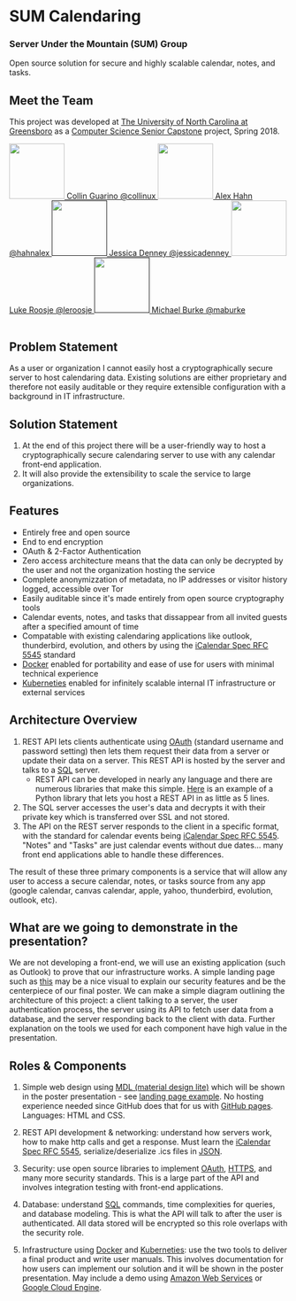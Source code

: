# SUM Calendaring
### Server Under the Mountain (SUM) Group
Open source solution for secure and highly scalable calendar, notes, and tasks.

## Meet the Team
This project was developed at [The University of North Carolina at Greensboro](https://www.uncg.edu/) as a [Computer Science Senior Capstone](https://www.uncg.edu/cmp/) project, Spring 2018.
<table style="width:100%">
  <tr>
    <a href="https://www.linkedin.com/in/collinguarino/"><img src="https://avatars3.githubusercontent.com/u/3580553?s=460&v=4" width="100"> Collin Guarino @collinux </a>
  </tr>
  <tr>
    <a href="https://www.linkedin.com/in/hahnalex/"><img src="https://avatars2.githubusercontent.com/u/7029850?s=400&v=4" width="100"> Alex Hahn @hahnalex </a>
  </tr>
  <tr>
     <a href=""><img src="https://avatars2.githubusercontent.com/u/15807171?s=400&v=4" width="100"> Jessica Denney @jessicadenney </a>
  <tr>
  <tr>
     <a href="https://www.linkedin.com/in/luke-roosje-4199a713a/"><img src="https://avatars0.githubusercontent.com/u/17089635?s=400&v=4" width="100"> Luke Roosje @leroosje </a>
  <tr>
  <tr>
     <a href=""><img src="https://avatars1.githubusercontent.com/u/18103250?s=460&v=4" width="100"> Michael Burke @maburke </a>
  <tr>
</table>
 

## Problem Statement
As a user or organization I cannot easily host a cryptographically secure server to host calendaring data. Existing solutions
are either proprietary and therefore not easily auditable or they require extensible configuration with a background in IT infrastructure.

## Solution Statement
1. At the end of this project there will be a user-friendly way to host a cryptographically secure calendaring server to use with any calendar front-end application. 
2. It will also provide the extensibility to scale the service to large organizations.

## Features
 * Entirely free and open source
 * End to end encryption
 * OAuth & 2-Factor Authentication
 * Zero access architecture means that the data can only be decrypted by the user and not the organization hosting the service
 * Complete anonymizzation of metadata, no IP addresses or visitor history logged, accessible over Tor
 * Easily auditable since it's made entirely from open source cryptography tools
 * Calendar events, notes, and tasks that dissappear from all invited guests after a specified amount of time
 * Compatable with existing calendaring applications like outlook, thunderbird, evolution, and others by using the [iCalendar Spec RFC 5545](https://en.wikipedia.org/wiki/ICalendar) standard
 * [Docker](https://www.docker.com/what-docker) enabled for portability and ease of use for users with minimal technical experience
 * [Kuberneties](https://kubernetes.io/docs/concepts/overview/what-is-kubernetes/) enabled for infinitely scalable internal IT infrastructure or external services

## Architecture Overview
1. REST API lets clients authenticate using [OAuth](https://oauth.net/2/) (standard username and password setting) then lets them request their data from a server or update their data on a server. This REST API is hosted by the server and talks to a [SQL](https://en.wikipedia.org/wiki/SQL) server.
    * REST API can be developed in nearly any language and there are numerous libraries that make this simple. [Here](http://cherrypy.org/) is an example of a Python library that lets you host a REST API in as little as 5 lines.
2. The SQL server accesses the user's data and decrypts it with their private key which is transferred over SSL and not stored.
3. The API on the REST server responds to the client in a specific format, with the standard for calendar events being [iCalendar Spec RFC 5545](https://en.wikipedia.org/wiki/ICalendar). "Notes" and "Tasks" are just calendar events without due dates... many front end applications able to handle these differences.

The result of these three primary components is a service that will allow any user to access a secure calendar, notes, or tasks source from any app (google calendar, canvas calendar, apple, yahoo, thunderbird, evolution, outlook, etc). 

## What are we going to demonstrate in the presentation?
We are not developing a front-end, we will use an existing application (such as Outlook) to prove that our infrastructure works. A simple landing page such as [this](https://protonmail.com/) may be a nice visual to explain our security features and be the centerpiece of our final poster. We can make a simple diagram outlining the architecture of this project: a client talking to a server, the user authentication process, the server using its API to fetch user data from a database, and the server responding back to the client with data. Further explanation on the tools we used for each component have high value in the presentation.

## Roles & Components 
1. Simple web design using [MDL (material design lite)](https://mdl.io) which will be shown in the poster presentation - see [landing page example](https://protonmail.com/). No hosting experience needed since GitHub does that for us with [GitHub pages](https://pages.github.com). Languages: HTML and CSS.

2. REST API development & networking: understand how servers work, how to make http calls and get a response. Must learn the [iCalendar Spec RFC 5545](https://en.wikipedia.org/wiki/ICalendar), serialize/deserialize .ics files in [JSON](https://www.w3schools.com/js/js_json_intro.asp).

3. Security: use open source libraries to implement [OAuth](https://oauth.net/2/), [HTTPS](https://en.wikipedia.org/wiki/HTTPS), and many more security standards. This is a large part of the API and involves integration testing with front-end applications.
    
4. Database: understand [SQL](https://www.w3schools.com/sql/) commands, time complexities for queries, and database modeling. This is what the API will talk to after the user is authenticated. All data stored will be encrypted so this role overlaps with the security role.

5. Infrastructure using [Docker](https://www.docker.com/what-docker) and [Kuberneties](https://kubernetes.io/docs/concepts/overview/what-is-kubernetes/): use the two tools to deliver a final product and write user manuals. This involves documentation for how users can implement our solution and it will be shown in the poster presentation. May include a demo using [Amazon Web Services](https://aws.amazon.com/) or [Google Cloud Engine](https://cloud.google.com/compute/).
